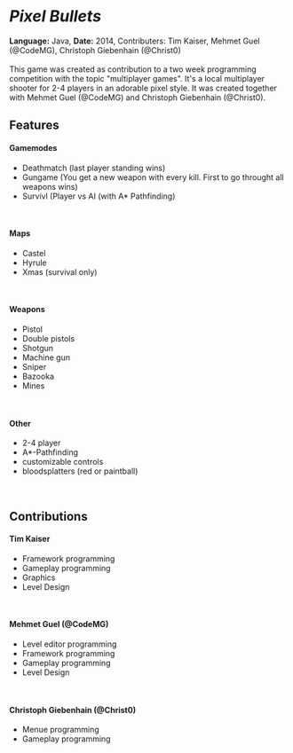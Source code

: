 # ***Pixel Bullets***
**Language:** Java, **Date:** 2014, Contributers: Tim Kaiser, Mehmet Guel (@CodeMG), Christoph Giebenhain (@Christ0)
<br>
<br>
This game was created as contribution to a two week programming competition with the topic "multiplayer games". It's a local multiplayer shooter for 2-4 players in an adorable pixel style. It was created together with Mehmet Guel (@CodeMG) and Christoph Giebenhain (@Christ0).

## Features
#### Gamemodes
- Deathmatch (last player standing wins)
- Gungame (You get a new weapon with every kill. First to go throught all weapons wins)
- Survivl (Player vs AI (with A* Pathfinding)
<br>

#### Maps
- Castel
- Hyrule
- Xmas (survival only)
<br>

#### Weapons
- Pistol
- Double pistols
- Shotgun
- Machine gun
- Sniper
- Bazooka
- Mines
<br>

#### Other
- 2-4 player
- A*-Pathfinding
- customizable controls
- bloodsplatters (red or paintball)
<br>

## Contributions
#### Tim Kaiser
- Framework programming
- Gameplay programming
- Graphics
- Level Design
<br>

#### Mehmet Guel (@CodeMG)
- Level editor programming
- Framework programming
- Gameplay programming
- Level Design
<br>

#### Christoph Giebenhain (@Christ0)

- Menue programming
- Gameplay programming
